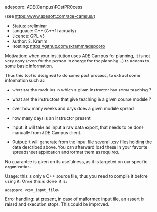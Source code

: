 adepopro: ADE(Campus)POstPROcess

(see https://www.adesoft.com/ade-campus/)

* Status: preliminar
* Language: C++ (C++11 actually)
* Licence: GPL v3
* Author: S. Kramm
* Hosting: https://github.com/skramm/adepopro

Motivation: when your institution uses ADE Campus for planning, it is not very easy
(even for the person in charge for the planning...)
to access to some basic information.

Thus this tool is designed to do some post process, to extract some information such as:
 * what are the modules in which a given instructor has some teaching ?
 * what are the instructors that give teaching in a given course module ?
 * over how many weeks and days does a given module spread
 * how many days is an instructor present

* Input: it will take as input a raw data export, that needs to be done manually from ADE Campus client.
* Output: it will generate from the input file several .csv files holding the data described above.
You can afterward load these in your favorite spreadsheet application and format them as required.



No guarantee is given on its usefulness, as it is targeted on our specific organization.

Usage: this is only a C++ source file, thus you need to compile it before using it.
Once this is done, it is:
```
adepopro <csv_input_file>
```

Error handling: at present, in case of malformed input file, an assert is raised and execution stops.
This could be improved.
